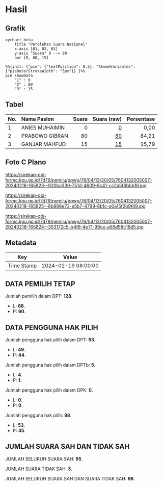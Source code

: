 # Hasil

## Grafik

```mermaid
xychart-beta
    title "Perolehan Suara Nasional"
    x-axis [01, 02, 03]
    y-axis "Suara" 0 --> 80
    bar [0, 80, 15]
```

```mermaid
%%{init: {"pie": {"textPosition": 0.5}, "themeVariables": {"pieOuterStrokeWidth": "5px"}} }%%
pie showData
    "1" : 0
    "2" : 80
    "3" : 15
```

## Tabel

| No. | Nama Paslon    | Suara | Suara (raw) | Persentase |
|:--- |:-------------- | -----:| -----------:| ----------:|
| 1   | ANIES MUHAIMIN | 0     | [0][p-1]    | 0,00       |
| 2   | PRABOWO GIBRAN | 80    | [80][p-2]   | 84,21      |
| 3   | GANJAR MAHFUD  | 15    | [15][p-3]   | 15,79      |


[p-1]: https://github.com/gigit-pemilu/pemilu-2024/blob/main/pilpres/hitung-suara/sub/76-sulawesi-barat/sub/04-polewali-mandar/sub/13-anreapi/sub/2005-kunyi/sub/007-tps/sub/paslon-1.txt
[p-2]: https://github.com/gigit-pemilu/pemilu-2024/blob/main/pilpres/hitung-suara/sub/76-sulawesi-barat/sub/04-polewali-mandar/sub/13-anreapi/sub/2005-kunyi/sub/007-tps/sub/paslon-2.txt
[p-3]: https://github.com/gigit-pemilu/pemilu-2024/blob/main/pilpres/hitung-suara/sub/76-sulawesi-barat/sub/04-polewali-mandar/sub/13-anreapi/sub/2005-kunyi/sub/007-tps/sub/paslon-3.txt

## Foto C Plano

https://sirekap-obj-formc.kpu.go.id/7d79/pemilu/ppwp/76/04/13/20/05/7604132005007-20240218-165823--920ba330-751d-4609-8c41-cc2a5f6bbb16.jpg

https://sirekap-obj-formc.kpu.go.id/7d79/pemilu/ppwp/76/04/13/20/05/7604132005007-20240218-165825--8b898e72-e5b7-4799-8b1c-a0a15f2b9f49.jpg

https://sirekap-obj-formc.kpu.go.id/7d79/pemilu/ppwp/76/04/13/20/05/7604132005007-20240218-165824--353172c5-b4f6-4e71-99ce-a56d5ffc18d5.jpg


## Metadata

| Key        | Value               |
| ---------- | ------------------- |
| Time Stamp | 2024-02-19 08:00:00 |


## DATA PEMILIH TETAP

Jumlah pemilih dalam DPT: **128**.
 * L: **68**.
 * P: **60**.

## DATA PENGGUNA HAK PILIH

Jumlah pengguna hak pilih dalam DPT: **93**.
 * L: **49**.
 * P: **44**.

Jumlah pengguna hak pilih dalam DPTb: **5**.
 * L: **4**.
 * P: **1**.

Jumlah pengguna hak pilih dalam DPK: **0**.
 * L: **0**.
 * P: **0**.

Jumlah pengguna hak pilih: **98**.
 * L: **53**.
 * P: **45**.

## JUMLAH SUARA SAH DAN TIDAK SAH

JUMLAH SELURUH SUARA SAH: **95**.

JUMLAH SUARA TIDAK SAH: **3**.

JUMLAH SELURUH SUARA SAH DAN SUARA TIDAK SAH: **98**.


